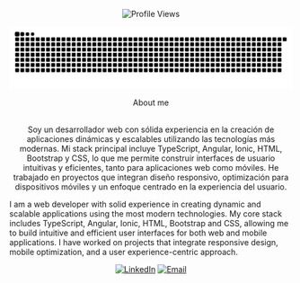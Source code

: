 <p align = "center">
	<img src = "https://img.shields.io/badge/Visual_Studio_Code-0078D4?style=for-the-badge&logo=visual%20studio%20code&logoColor=white" alt = "Profile Views"/>
</p>
<p align = "center">
	<img src = "https://github.com/7oSkaaa/7oSkaaa/blob/output/github-contribution-grid-snake.svg?" alt = "Snake Game"/>
</p>

<div align="center">

<summary>About me</summary>

<br>
<div align="left">
<p align="center">Soy un desarrollador web con sólida experiencia en la creación de aplicaciones dinámicas y escalables utilizando las tecnologías más modernas. Mi stack principal incluye TypeScript, Angular, Ionic, HTML, Bootstrap y CSS, lo que me permite construir interfaces de usuario intuitivas y eficientes, tanto para aplicaciones web como móviles. He trabajado en proyectos que integran diseño responsivo, optimización para dispositivos móviles y un enfoque centrado en la experiencia del usuario.

I am a web developer with solid experience in creating dynamic and scalable applications using the most modern technologies. My core stack includes TypeScript, Angular, Ionic, HTML, Bootstrap and CSS, allowing me to build intuitive and efficient user interfaces for both web and mobile applications. I have worked on projects that integrate responsive design, mobile optimization, and a user experience-centric approach.
</p>

</div>

</details>


<div align=center>
 <a href="https://www.linkedin.com/in/jhancarlosmancillamena/" target="_blank"><img src="https://img.shields.io/static/v1?style=for-the-badge&message=LinkedIn&color=0A66C2&logo=LinkedIn&logoColor=FFFFFF&label=" alt="LinkedIn" /></a>
<a href="mailto:jhancarlosmena@gmail.com?subject=Hi%20Kartik%20,%20nice%20to%20meet%20you!" target="_blank"><img alt="Email" src="https://img.shields.io/static/v1?style=for-the-badge&message=Gmail&color=EA4335&logo=Gmail&logoColor=FFFFFF&label=" /></a>
</div>
